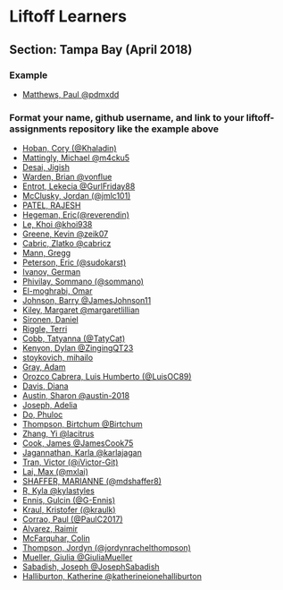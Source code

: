 
# Liftoff Learners

## Section: Tampa Bay (April 2018)

### Example
- [Matthews, Paul @pdmxdd](https://github.com/pdmxdd/liftoff-assignments)

### Format your name, github username, and link to your liftoff-assignments repository like the example above

- [Hoban, Cory (@Khaladin)](https://github.com/Khaladin/liftoff-assignments)
- [Mattingly, Michael @m4cku5](https://github.com/m4cku5/liftoff-assignments)
- [Desai, Jigish]()
- [Warden, Brian @vonflue](https://github.com/vonflue/liftoff-assignments)
- [Entrot, Lekecia @GurlFriday88](https://github.com/GurlFriday88/liftoff-assignments.git)
- [McClusky, Jordan (@jmlc101)](https://github.com/jmlc101/liftoff-assignments)
- [PATEL, RAJESH]()
- [Hegeman, Eric(@reverendin)](https://github.com/reverendin/liftoff-assignments)
- [Le, Khoi @khoi938](https://github.com/Khoi938/liftoff-assignments)
- [Greene, Kevin @zeik07](https://github.com/zeik07/liftoff-assignments)
- [Cabric, Zlatko @cabricz](https://github.com/cabricz/liftoff-assignments)
- [Mann, Gregg]()
- [Peterson, Eric (@sudokarst)](https://github.com/sudokarst/liftoff-assignments)
- [Ivanov, German]()
- [Phivilay, Sommano (@sommano)](https://github.com/sommano/liftoff-assignments)
- [El-moghrabi, Omar]()
- [Johnson, Barry @JamesJohnson11](https://github.com/JamesJohnson11/liftoff-assignments)
- [Kiley, Margaret @margaretlillian](https://github.com/margaretlillian/liftoff-assignments)
- [Sironen, Daniel]()
- [Riggle, Terri]()
- [Cobb, Tatyanna (@TatyCat)](https://github.com/TatyCat/liftoff-assignments)
- [Kenyon, Dylan @ZingingQT23](https://github.com/ZingingQT23/liftoff-assignments)
- [stoykovich, mihailo]()
- [Gray, Adam]()
- [Orozco Cabrera, Luis Humberto (@LuisOC89)](https://github.com/LuisOC89/liftoff-assignments)
- [Davis, Diana]()
- [Austin, Sharon @austin-2018](https://github.com/austin-2018/liftoff-assignments.git)
- [Joseph, Adelia]()
- [Do, Phuloc]()
- [Thompson, Birtchum @Birtchum](https://github.com/Birtchum/liftoff-assignments)
- [Zhang, Yi @lacitrus](https://github.com/lacitrus/liftoff-assignments)
- [Cook, James @JamesCook75](https://github.com/JamesCook75/liftoff-assignments)
- [Jagannathan, Karla @karlajagan](https://github.com/karlajagan/liftoff-assignments)
- [Tran, Victor (@iVictor-Git)](https://github.com/ivictor-git/liftoff-assignments)
- [Lai, Max (@mxlai)](https://github.com/mxlai/liftoff-assignments)
- [SHAFFER, MARIANNE (@mdshaffer8)](https://github.com/mdshaffer8/liftoff-assignments)
- [R, Kyla @kylastyles](https://github.com/kylastyles/liftoff-assignments)
- [Ennis, Gulcin (@G-Ennis)](https://github.com/G-Ennis/liftoff-assignments)
- [Kraul, Kristofer (@kraulk)](https://github.com/kraulk/liftoff-assignments)
- [Corrao, Paul (@PaulC2017)](https://github.com/PaulC2017/liftoff-assignments.git)
- [Alvarez, Raimir]()
- [McFarquhar, Colin]()
- [Thompson, Jordyn (@jordynrachelthompson)](https://github.com/JordynRachelThompson/liftoff-assignments.git)
- [Mueller, Giulia @GiuliaMueller](https://github.com/GiuliaMueller/liftoff-assignments)
- [Sabadish, Joseph @JosephSabadish](https://github.com/JosephSabadish/liftoff-assignments)
- [Halliburton, Katherine @katherineionehalliburton](https://github.com/katherineionehalliburton/liftoff-assignments)
